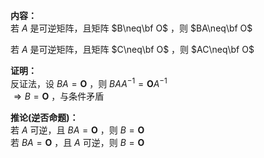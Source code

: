 **内容：**  
若 $A$ 是可逆矩阵，且矩阵 $B\neq\bf O$ ，则 $BA\neq\bf O$   
  
若 $A$ 是可逆矩阵，且矩阵 $C\neq\bf O$ ，则 $AC\neq\bf O$   
  
**证明：**  
反证法，设 $BA=\mathbf O$ ，则 $BAA^{-1}  
=\mathbf OA^{-1}$   
 $\Rightarrow B=\mathbf O$ ，与条件矛盾  
  
**推论(逆否命题)：**  
若 $A$ 可逆，且 $BA=\mathbf O$ ，则 $B=\mathbf O$   
若 $BA=\mathbf O$ ，且 $A$ 可逆，则 $B=\mathbf O$   
